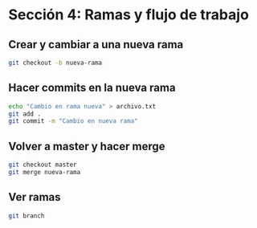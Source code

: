 # Sección 4: Ramas y flujo de trabajo

## Crear y cambiar a una nueva rama
```bash
git checkout -b nueva-rama
```

## Hacer commits en la nueva rama
```bash
echo "Cambio en rama nueva" > archivo.txt
git add .
git commit -m "Cambio en nueva rama"
```

## Volver a master y hacer merge
```bash
git checkout master
git merge nueva-rama
```

## Ver ramas
```bash
git branch
```